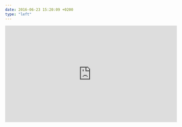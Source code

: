 ```yaml
---
date: 2016-06-23 15:20:09 +0200
type: "left"
---
```

<iframe width="560" height="315" src="https://www.youtube.com/embed/fDwFEdEZ_vw" frameborder="0" allowfullscreen></iframe>
